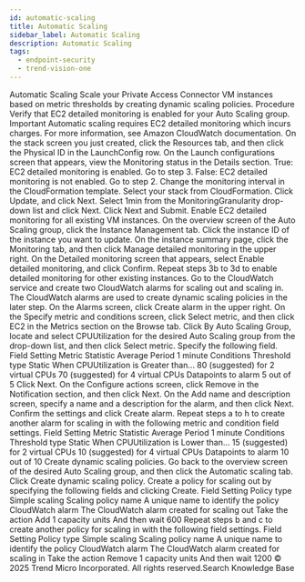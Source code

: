 ```yaml
---
id: automatic-scaling
title: Automatic Scaling
sidebar_label: Automatic Scaling
description: Automatic Scaling
tags:
  - endpoint-security
  - trend-vision-one
---
```


 Automatic Scaling Scale your Private Access Connector VM instances based on metric thresholds by creating dynamic scaling policies. Procedure Verify that EC2 detailed monitoring is enabled for your Auto Scaling group. Important Automatic scaling requires EC2 detailed monitoring which incurs charges. For more information, see Amazon CloudWatch documentation. On the stack screen you just created, click the Resources tab, and then click the Physical ID in the LaunchConfig row. On the Launch configurations screen that appears, view the Monitoring status in the Details section. True: EC2 detailed monitoring is enabled. Go to step 3. False: EC2 detailed monitoring is not enabled. Go to step 2. Change the monitoring interval in the CloudFormation template. Select your stack from CloudFormation. Click Update, and click Next. Select 1min from the MonitoringGranularity drop-down list and click Next. Click Next and Submit. Enable EC2 detailed monitoring for all existing VM instances. On the overview screen of the Auto Scaling group, click the Instance Management tab. Click the instance ID of the instance you want to update. On the instance summary page, click the Monitoring tab, and then click Manage detailed monitoring in the upper right. On the Detailed monitoring screen that appears, select Enable detailed monitoring, and click Confirm. Repeat steps 3b to 3d to enable detailed monitoring for other existing instances. Go to the CloudWatch service and create two CloudWatch alarms for scaling out and scaling in. The CloudWatch alarms are used to create dynamic scaling policies in the later step. On the Alarms screen, click Create alarm in the upper right. On the Specify metric and conditions screen, click Select metric, and then click EC2 in the Metrics section on the Browse tab. Click By Auto Scaling Group, locate and select CPUUtilization for the desired Auto Scaling group from the drop-down list, and then click Select metric. Specify the following field. Field Setting Metric Statistic Average Period 1 minute Conditions Threshold type Static When CPUUtilization is Greater than... 80 (suggested) for 2 virtual CPUs 70 (suggested) for 4 virtual CPUs Datapoints to alarm 5 out of 5 Click Next. On the Configure actions screen, click Remove in the Notification section, and then click Next. On the Add name and description screen, specify a name and a description for the alarm, and then click Next. Confirm the settings and click Create alarm. Repeat steps a to h to create another alarm for scaling in with the following metric and condition field settings. Field Setting Metric Statistic Average Period 1 minute Conditions Threshold type Static When CPUUtilization is Lower than... 15 (suggested) for 2 virtual CPUs 10 (suggested) for 4 virtual CPUs Datapoints to alarm 10 out of 10 Create dynamic scaling policies. Go back to the overview screen of the desired Auto Scaling group, and then click the Automatic scaling tab. Click Create dynamic scaling policy. Create a policy for scaling out by specifying the following fields and clicking Create. Field Setting Policy type Simple scaling Scaling policy name A unique name to identify the policy CloudWatch alarm The CloudWatch alarm created for scaling out Take the action Add 1 capacity units And then wait 600 Repeat steps b and c to create another policy for scaling in with the following field settings. Field Setting Policy type Simple scaling Scaling policy name A unique name to identify the policy CloudWatch alarm The CloudWatch alarm created for scaling in Take the action Remove 1 capacity units And then wait 1200 © 2025 Trend Micro Incorporated. All rights reserved.Search Knowledge Base